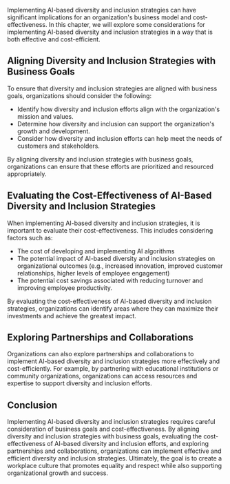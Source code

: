 
Implementing AI-based diversity and inclusion strategies can have significant implications for an organization's business model and cost-effectiveness. In this chapter, we will explore some considerations for implementing AI-based diversity and inclusion strategies in a way that is both effective and cost-efficient.

Aligning Diversity and Inclusion Strategies with Business Goals
---------------------------------------------------------------

To ensure that diversity and inclusion strategies are aligned with business goals, organizations should consider the following:

* Identify how diversity and inclusion efforts align with the organization's mission and values.
* Determine how diversity and inclusion can support the organization's growth and development.
* Consider how diversity and inclusion efforts can help meet the needs of customers and stakeholders.

By aligning diversity and inclusion strategies with business goals, organizations can ensure that these efforts are prioritized and resourced appropriately.

Evaluating the Cost-Effectiveness of AI-Based Diversity and Inclusion Strategies
--------------------------------------------------------------------------------

When implementing AI-based diversity and inclusion strategies, it is important to evaluate their cost-effectiveness. This includes considering factors such as:

* The cost of developing and implementing AI algorithms
* The potential impact of AI-based diversity and inclusion strategies on organizational outcomes (e.g., increased innovation, improved customer relationships, higher levels of employee engagement)
* The potential cost savings associated with reducing turnover and improving employee productivity.

By evaluating the cost-effectiveness of AI-based diversity and inclusion strategies, organizations can identify areas where they can maximize their investments and achieve the greatest impact.

Exploring Partnerships and Collaborations
-----------------------------------------

Organizations can also explore partnerships and collaborations to implement AI-based diversity and inclusion strategies more effectively and cost-efficiently. For example, by partnering with educational institutions or community organizations, organizations can access resources and expertise to support diversity and inclusion efforts.

Conclusion
----------

Implementing AI-based diversity and inclusion strategies requires careful consideration of business goals and cost-effectiveness. By aligning diversity and inclusion strategies with business goals, evaluating the cost-effectiveness of AI-based diversity and inclusion efforts, and exploring partnerships and collaborations, organizations can implement effective and efficient diversity and inclusion strategies. Ultimately, the goal is to create a workplace culture that promotes equality and respect while also supporting organizational growth and success.

